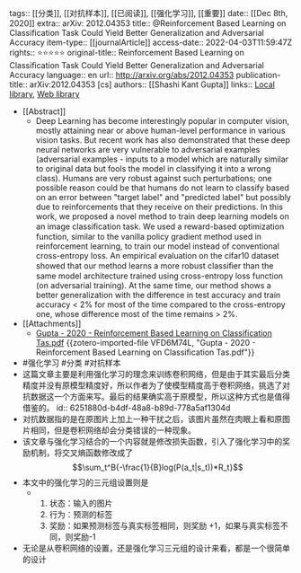 tags:: [[分类]], [[对抗样本]], [[已阅读]], [[强化学习]], [[重要]]
date:: [[Dec 8th, 2020]]
extra:: arXiv: 2012.04353
title:: @Reinforcement Based Learning on Classification Task Could Yield Better Generalization and Adversarial Accuracy
item-type:: [[journalArticle]]
access-date:: 2022-04-03T11:59:47Z
rights:: ⭐⭐⭐⭐⭐
original-title:: Reinforcement Based Learning on Classification Task Could Yield Better Generalization and Adversarial Accuracy
language:: en
url:: http://arxiv.org/abs/2012.04353
publication-title:: arXiv:2012.04353 [cs]
authors:: [[Shashi Kant Gupta]]
links:: [Local library](zotero://select/library/items/FL8GB2DR), [Web library](https://www.zotero.org/users/8746250/items/FL8GB2DR)

- [[Abstract]]
	- Deep Learning has become interestingly popular in computer vision, mostly attaining near or above human-level performance in various vision tasks. But recent work has also demonstrated that these deep neural networks are very vulnerable to adversarial examples (adversarial examples - inputs to a model which are naturally similar to original data but fools the model in classifying it into a wrong class). Humans are very robust against such perturbations; one possible reason could be that humans do not learn to classify based on an error between "target label" and "predicted label" but possibly due to reinforcements that they receive on their predictions. In this work, we proposed a novel method to train deep learning models on an image classiﬁcation task. We used a reward-based optimization function, similar to the vanilla policy gradient method used in reinforcement learning, to train our model instead of conventional cross-entropy loss. An empirical evaluation on the cifar10 dataset showed that our method learns a more robust classiﬁer than the same model architecture trained using cross-entropy loss function (on adversarial training). At the same time, our method shows a better generalization with the difference in test accuracy and train accuracy < 2% for most of the time compared to the cross-entropy one, whose difference most of the time remains > 2%.
- [[Attachments]]
	- [Gupta - 2020 - Reinforcement Based Learning on Classification Tas.pdf](zotero://select/library/items/VFD6M74L) {{zotero-imported-file VFD6M74L, "Gupta - 2020 - Reinforcement Based Learning on Classification Tas.pdf"}}
- #强化学习 #分类 #对抗样本
- 这篇文章主要是利用强化学习的理念来训练卷积网络，但是由于其实最后分类精度并没有原模型精度好，所以作者为了使模型精度高于卷积网络，挑选了对抗数据这一个方面来写。最后的结果确实高于原模型，所以这种方式也是值得借鉴的。
  id:: 6251880d-b4df-48a8-b89d-778a5af1304d
- 对抗数据指的是在原图片上加上一种干扰之后，该图片虽然在肉眼上看和原图片相同，但是卷积网络却会分类错误的一种现象。
- 该文章与强化学习结合的一个内容就是修改损失函数，引入了强化学习中的奖励机制，将交叉熵函数修改成了$$\sum_t^B{-\frac{1}{B}log(P(a_t|s_t))*R_t}$$
- 本文中的强化学习的三元组设置则是
	- 1. 状态：输入的图片
	  2. 行为：预测的标签
	  3. 奖励：如果预测标签与真实标签相同，则奖励 +1，如果与真实标签不同，则奖励-1
- 无论是从卷积网络的设置，还是强化学习三元组的设计来看，都是一个很简单的设计